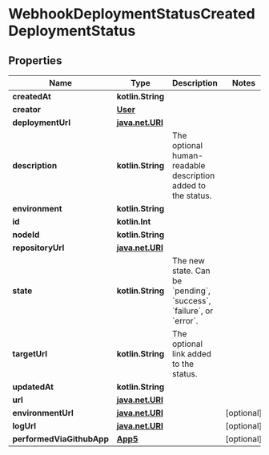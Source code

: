 
# WebhookDeploymentStatusCreatedDeploymentStatus

## Properties
Name | Type | Description | Notes
------------ | ------------- | ------------- | -------------
**createdAt** | **kotlin.String** |  | 
**creator** | [**User**](User.md) |  | 
**deploymentUrl** | [**java.net.URI**](java.net.URI.md) |  | 
**description** | **kotlin.String** | The optional human-readable description added to the status. | 
**environment** | **kotlin.String** |  | 
**id** | **kotlin.Int** |  | 
**nodeId** | **kotlin.String** |  | 
**repositoryUrl** | [**java.net.URI**](java.net.URI.md) |  | 
**state** | **kotlin.String** | The new state. Can be &#x60;pending&#x60;, &#x60;success&#x60;, &#x60;failure&#x60;, or &#x60;error&#x60;. | 
**targetUrl** | **kotlin.String** | The optional link added to the status. | 
**updatedAt** | **kotlin.String** |  | 
**url** | [**java.net.URI**](java.net.URI.md) |  | 
**environmentUrl** | [**java.net.URI**](java.net.URI.md) |  |  [optional]
**logUrl** | [**java.net.URI**](java.net.URI.md) |  |  [optional]
**performedViaGithubApp** | [**App5**](App5.md) |  |  [optional]



